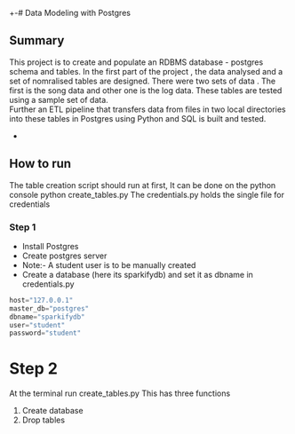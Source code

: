 +-# Data Modeling with Postgres
## Summary 

This project is to create and populate an RDBMS database - postgres  schema and tables. In the first part of the project , the data analysed and a set of nomralised tables are designed. 
There were two sets of data . The first is the song data and other one is the log data. These tables are tested using a sample set of data.  
Further an ETL pipeline that transfers data from files in two local directories into these tables in Postgres using Python and SQL is built and tested.

*

## How to run 

The table creation script should run at first, It can be done on the python console python create_tables.py
The credentials.py holds the single file for credentials 

### Step 1

* Install Postgres
* Create postgres server  
* Note:- A student user is to be manually created 
* Create a database (here its sparkifydb)  and set it as dbname in credentials.py

```python
host="127.0.0.1"
master_db="postgres"
dbname="sparkifydb"
user="student"
password="student"
```
# Step 2
At the terminal run create_tables.py
This has three functions 
1. Create database
1. Drop tables
 